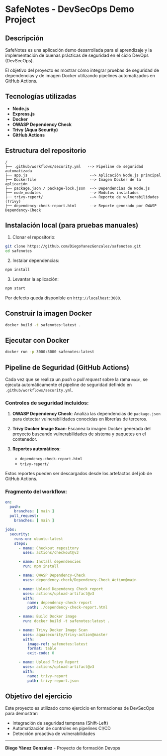 # SafeNotes - DevSecOps Demo Project

## Descripción

SafeNotes es una aplicación demo desarrollada para el aprendizaje y la implementación de buenas prácticas de seguridad en el ciclo DevOps (DevSecOps).

El objetivo del proyecto es mostrar cómo integrar pruebas de seguridad de dependencias y de imagen Docker utilizando pipelines automatizados en GitHub Actions.

## Tecnologías utilizadas

* **Node.js**
* **Express.js**
* **Docker**
* **OWASP Dependency Check**
* **Trivy (Aqua Security)**
* **GitHub Actions**

## Estructura del repositorio

```
/
├── .github/workflows/security.yml   --> Pipeline de seguridad automatizada
├── app.js                            --> Aplicación Node.js principal
├── Dockerfile                        --> Imagen Docker de la aplicación
├── package.json / package-lock.json  --> Dependencias de Node.js
├── node_modules                      --> Módulos instalados
├── trivy-report/                     --> Reporte de vulnerabilidades (Trivy)
├── dependency-check-report.html      --> Reporte generado por OWASP Dependency-Check
```

## Instalación local (para pruebas manuales)

1. Clonar el repositorio:

```bash
git clone https://github.com/DiegoYanezGonzalez/safenotes.git
cd safenotes
```

2. Instalar dependencias:

```bash
npm install
```

3. Levantar la aplicación:

```bash
npm start
```

Por defecto queda disponible en `http://localhost:3000`.

## Construir la imagen Docker

```bash
docker build -t safenotes:latest .
```

## Ejecutar con Docker

```bash
docker run -p 3000:3000 safenotes:latest
```

## Pipeline de Seguridad (GitHub Actions)

Cada vez que se realiza un *push* o *pull request* sobre la rama `main`, se ejecuta automáticamente el pipeline de seguridad definido en `.github/workflows/security.yml`.

### Controles de seguridad incluidos:

1. **OWASP Dependency Check**: Analiza las dependencias de `package.json` para detectar vulnerabilidades conocidas en librerías de terceros.

2. **Trivy Docker Image Scan**: Escanea la imagen Docker generada del proyecto buscando vulnerabilidades de sistema y paquetes en el contenedor.

3. **Reportes automáticos**:

   * `dependency-check-report.html`
   * `trivy-report/`

Estos reportes pueden ser descargados desde los artefactos del job de GitHub Actions.

### Fragmento del workflow:

```yaml
on:
  push:
    branches: [ main ]
  pull_request:
    branches: [ main ]

jobs:
  security:
    runs-on: ubuntu-latest
    steps:
      - name: Checkout repository
        uses: actions/checkout@v3

      - name: Install dependencies
        run: npm install

      - name: OWASP Dependency-Check
        uses: dependency-check/Dependency-Check_Action@main

      - name: Upload Dependency Check report
        uses: actions/upload-artifact@v3
        with:
          name: dependency-check-report
          path: ./dependency-check-report.html

      - name: Build Docker image
        run: docker build -t safenotes:latest .

      - name: Trivy Docker Image Scan
        uses: aquasecurity/trivy-action@master
        with:
          image-ref: safenotes:latest
          format: table
          exit-code: 0

      - name: Upload Trivy Report
        uses: actions/upload-artifact@v3
        with:
          name: trivy-report
          path: trivy-report.json
```

## Objetivo del ejercicio

Este proyecto es utilizado como ejercicio en formaciones de DevSecOps para demostrar:

* Integración de seguridad temprana (Shift-Left)
* Automatización de controles en pipelines CI/CD
* Detección proactiva de vulnerabilidades

---

**Diego Yánez Gonzalez** - Proyecto de formación Devops
